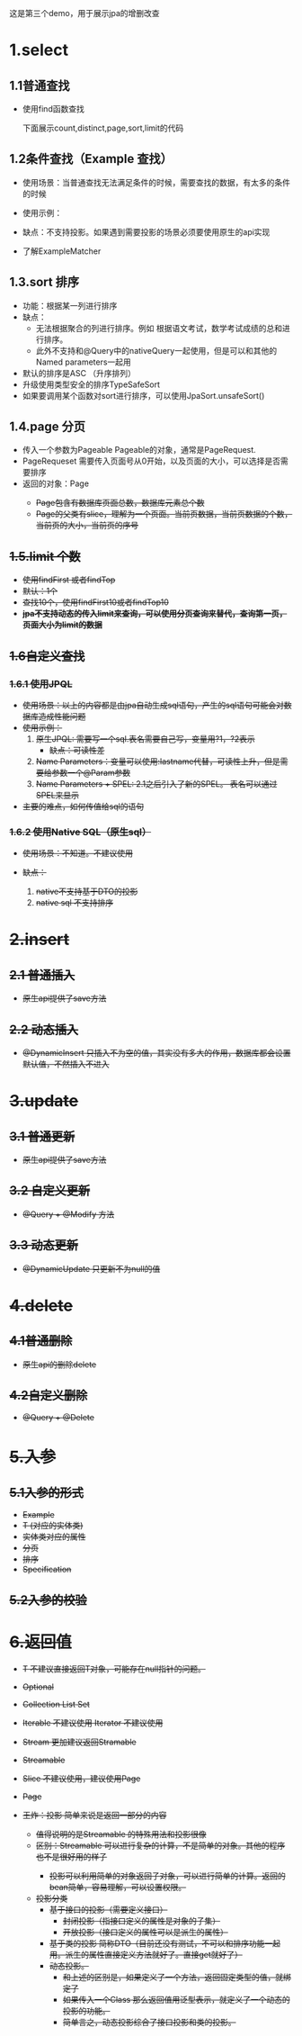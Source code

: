 这是第三个demo，用于展示jpa的增删改查

# 1.select

## 1.1普通查找

- 使用find函数查找

  下面展示count,distinct,page,sort,limit的代码

## 1.2条件查找（Example 查找）

- 使用场景：当普通查找无法满足条件的时候，需要查找的数据，有太多的条件的时候
- 使用示例：
- 缺点：不支持投影。如果遇到需要投影的场景必须要使用原生的api实现

- 了解ExampleMatcher



## 1.3.sort 排序

- 功能：根据某一列进行排序
- 缺点：
  - 无法根据聚合的列进行排序。例如 根据语文考试，数学考试成绩的总和进行排序。
  - 此外不支持和@Query中的nativeQuery一起使用，但是可以和其他的Named parameters一起用
- 默认的排序是ASC （升序排列）
- 升级使用类型安全的排序TypeSafeSort
- 如果要调用某个函数对sort进行排序，可以使用JpaSort.unsafeSort()

## 1.4.page 分页

- 传入一个参数为Pageable Pageable的对象，通常是PageRequest.
- PageRequeset 需要传入页面号从0开始，以及页面的大小，可以选择是否需要排序
- 返回的对象：Page<S> 
  - Page包含有数据库页面总数，数据库元素总个数
  - Page的父类有slice，理解为一个页面。当前页数据，当前页数据的个数，当前页的大小，当前页的序号

## 1.5.limit 个数

- 使用findFirst 或者findTop
- 默认：1个
- 查找10个，使用findFirst10或者findTop10
- **jpa不支持动态的传入limit来查询，可以使用分页查询来替代，查询第一页，页面大小为limit的数据**

## 1.6自定义查找

### 1.6.1 使用JPQL

- 使用场景：以上的内容都是由jpa自动生成sql语句，产生的sql语句可能会对数据库造成性能问题
- 使用示例：
  1. 原生JPQL: 需要写一个sql.表名需要自己写，变量用?1，?2表示 
     - 缺点：可读性差
  2. Name Parameters：变量可以使用:lastname代替，可读性上升，但是需要给参数一个@Param参数
  3. Name Parameters + SPEL: 2.1之后引入了新的SPEL。 表名可以通过SPEL来显示
- 主要的难点，如何传值给sql的语句

### 1.6.2 使用Native SQL（原生sql）

- 使用场景：不知道。不建议使用

- 缺点：
  1. native不支持基于DTO的投影
  2. native sql 不支持排序

# 2.insert

## 2.1 普通插入

- 原生api提供了save方法

## 2.2 动态插入

- @DynamicInsert 只插入不为空的值，其实没有多大的作用，数据库都会设置默认值，不然插入不进入

# 3.update

## 3.1 普通更新

- 原生api提供了save方法

## 3.2 自定义更新

- @Query + @Modify 方法

## 3.3 动态更新

- @DynamicUpdate 只更新不为null的值

# 4.delete

## 4.1普通删除

- 原生api的删除delete

## 4.2自定义删除

- @Query + @Delete

# 5.入参

## 5.1入参的形式

- Example
- T (对应的实体类)
- 实体类对应的属性
- 分页
- 排序
- Specification

## 5.2入参的校验

# 6.返回值

- T 不建议直接返回T对象，可能存在null指针的问题。

- Optional<T> 
- Collection<T> List<T> Set<T> 
- Iterable<T> 不建议使用 Iterator 不建议使用
- Stream<T>  更加建议返回Stramable
- Streamable<T>  
- Slice<T> 不建议使用，建议使用Page<T>
- Page<T>
- 王炸：投影 简单来说是返回一部分的内容
  - 值得说明的是Streamable<T> 的特殊用法和投影很像
  - 区别：Streamable<T> 可以进行复杂的计算，不是简单的对象。其他的程序也不是很好用的样子
    - 投影可以利用简单的对象返回子对象，可以进行简单的计算。返回的bean简单，容易理解，可以设置权限。
  - 投影分类
    - 基于接口的投影（需要定义接口）
      - 封闭投影（指接口定义的属性是对象的子集）
      - 开放投影（接口定义的属性可以是派生的属性）
    - 基于类的投影 简称DTO（目前还没有测试，不可以和排序功能一起用。派生的属性直接定义方法就好了。直接get就好了）
    - 动态投影。
      - 和上述的区别是，如果定义了一个方法，返回固定类型的值，就绑定了
      - 如果传入一个Class<T> 那么返回值用泛型表示，就定义了一个动态的投影的功能。
      - 简单言之，动态投影综合了接口投影和类的投影。




